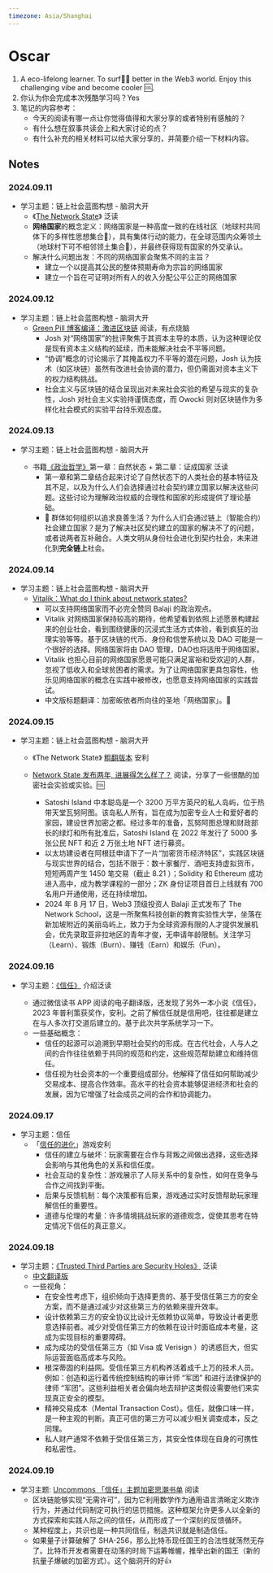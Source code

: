 ```yaml
---
timezone: Asia/Shanghai
---
```


# Oscar

1. A eco-lifelong learner. To surf🏄‍♀️ better in the Web3 world. Enjoy this challenging vibe and become cooler 🆒. 
2. 你认为你会完成本次残酷学习吗？Yes
3. 笔记的内容参考：
   - 今天的阅读有哪一点让你觉得值得和大家分享的或者特别有感触的？
   - 有什么想在叙事共读会上和大家讨论的点？
   - 有什么补充的相关材料可以给大家分享的，并简要介绍一下材料内容。

## Notes

<!-- Content_START -->

### 2024.09.11

- 学习主题：链上社会蓝图构想 - 脑洞大开
  - 《[The Network State](https://thenetworkstate.com/)》 泛读
  - **网络国家**的概念定义：网络国家是一种高度一致的在线社区（地球村共同体下的多样性思想集合🤔），具有集体行动的能力，在全球范围内众筹领土（地球村下可不相邻领土集合🤔），并最终获得现有国家的外交承认。
  - 解决什么问题出发：不同的网络国家会聚焦不同的主旨？
    - 建立一个以提高其公民的整体预期寿命为宗旨的网络国家
    - 建立一个旨在可证明对所有人的收入分配公平公正的网络国家

### 2024.09.12

- 学习主题：链上社会蓝图构想 - 脑洞大开
  - [Green Pill 博客编译：激进区块链](https://matters.town/a/7ienqwk2eex4) 阅读，有点烧脑
    - Josh 对“网络国家”的批评聚焦于其资本主导的本质，认为这种理论仅是现有资本主义结构的延续，而未能解决社会不平等问题。
    - “协调”概念的讨论揭示了其掩盖权力不平等的潜在问题，Josh 认为技术（如区块链）虽然有改进社会协调的潜力，但仍需面对资本主义下的权力结构挑战。
    - 社会主义与区块链的结合呈现出对未来社会实验的希望与现实的复杂性，Josh 对社会主义实验持谨慎态度，而 Owocki 则对区块链作为多样化社会模式的实验平台持乐观态度。

### 2024.09.13

- 学习主题：链上社会蓝图构想 - 脑洞大开

  - 书籍[《政治哲学》](https://book.douban.com/subject/33436180/)第一章：自然状态 + 第二章：证成国家 泛读
    - 第一章和第二章结合起来讨论了自然状态下的人类社会的基本特征及其不足，以及为什么人们会选择通过社会契约建立国家以解决这些问题。这些讨论为理解政治权威的合理性和国家的形成提供了理论基础。
    - 🤔 群体如何组织以追求良善生活？为什么人们会通过链上（智能合约）社会建立国家？是为了解决社区契约建立的国家的解决不了的问题，或者说两者互补融合。人类文明从身份社会进化到契约社会，未来进化到**完全链上**社会。


### 2024.09.14

- 学习主题：链上社会蓝图构想 - 脑洞大开
  - [Vitalik：What do I think about network states?](https://vitalik.eth.limo/general/2022/07/13/networkstates.html)
    - 可以支持网络国家而不必完全赞同 Balaji 的政治观点。
    - Vitalik 对网络国家保持较高的期待，他希望看到依照上述愿景构建起来的创业社会，看到围绕健康的沉浸式生活方式体验，看到疯狂的治理实验等等。基于区块链的代币、身份和信誉系统以及 DAO 可能是一个很好的选择。网络国家将由 DAO 管理，DAO也将适用于网络国家。
    - Vitalik 也担心目前的网络国家愿景可能只满足富裕和受欢迎的人群，忽视了低收入和全球贫困者的需求。为了让网络国家更具包容性，他乐见网络国家的概念在实践中被修改，也愿意支持网络国家的实践尝试。
    - 中文版标题翻译：加密皈依者所向往的圣地「网络国家」。👀

### 2024.09.15

- 学习主题：链上社会蓝图构想 - 脑洞大开

  - 《The Network State》 [粗翻版本](https://thenetworkstate-zh.com/) 安利

  - [Network State 发布两年, 进展得怎么样了？](https://mp.weixin.qq.com/s/9wWe4i4zF1tuo3qzi4jr2g) 阅读，分享了一些很酷的加密社会实验或实验。🆒

    - Satoshi Island 中本聪岛是一个 3200 万平方英尺的私人岛屿，位于热带天堂瓦努阿图。该岛私人所有，旨在成为加密专业人士和爱好者的家园，建设世界加密之都。经过多年的准备，瓦努阿图总理和财政部长的绿灯和所有批准后，Satoshi Island 在 2022 年发行了 5000 多张公民 NFT 和近 2 万张土地 NFT 进行募资。
    - 以太坊建设者在阿根廷申请下了一片“加密货币经济特区”，实践区块链与现实世界的结合，包括不限于：数十家餐厅、酒吧支持虚拟货币，短短两周产生 1450 笔交易（截止 8.21 ）；Solidity 和 Ethereum 成功进入高中，成为教学课程的一部分；ZK 身份证项目首日上线就有 700 名用户开通使用，还在持续增加。
    - 2024 年 8 月 17 日，Web3 顶级投资人 Balaji 正式发布了 The Network School，这是一所聚焦科技创新的教育实验性大学，坐落在新加坡附近的美丽岛屿上，致力于为全球资源有限的人才提供发展机会，优先录取亚非拉地区的青年才俊，无申请年龄限制。关注学习（Learn）、锻炼（Burn）、赚钱（Earn）和娱乐（Fun）。


### 2024.09.16

- 学习主题：[《信任》](https://book.douban.com/subject/26712444/) 介绍泛读

  - 通过微信读书 APP 阅读的电子翻译版，还发现了另外一本小说《信任》，2023 年普利策获奖作，安利。之前了解信任就是信用吧，往往都是建立在与人多次打交道后建立的。基于此次共学系统学习一下。
  - 一些基础概念：
    - 信任的起源可以追溯到早期社会契约的形成。在古代社会，人与人之间的合作往往依赖于共同的规范和约定，这些规范帮助建立和维持信任。
    - 信任视为社会资本的一个重要组成部分。他解释了信任如何帮助减少交易成本、提高合作效率。高水平的社会资本能够促进经济和社会的发展，因为它增强了社会成员之间的合作和协调能力。


### 2024.09.17

- 学习主题：信任
  - 「[信任的进化](https://dccxi.com/trust/)」游戏安利
    - 信任的建立与破坏：玩家需要在合作与背叛之间做出选择，这些选择会影响与其他角色的关系和信任度。
    - 社会互动的复杂性：游戏展示了人际关系中的复杂性，如何在竞争与合作之间找到平衡。
    - 后果与反馈机制：每个决策都有后果，游戏通过实时反馈帮助玩家理解信任的重要性。
    - 道德与伦理的考量：许多情境挑战玩家的道德观念，促使其思考在特定情况下信任的真正意义。

### 2024.09.18

- 学习主题：[《Trusted Third Parties are Security Holes》](https://nakamotoinstitute.org/library/trusted-third-parties/) 泛读
  - [中文翻译版](https://mp.weixin.qq.com/s/hQ63wchRuXgwwFicMjW1Tg) 
  - 一些视角：
    - 在安全性考虑下，组织倾向于选择更贵的、基于受信任第三方的安全方案，而不是通过减少对这些第三方的依赖来提升效率。
    - 设计依赖第三方的安全协议比设计无依赖协议简单，导致设计者更愿意选择前者。减少对受信任第三方的依赖在设计时面临成本考量，这成为实现目标的重要障碍。
    - 成为成功的受信任第三方（如 Visa 或 Verisign ）的诱惑巨大，但实际运营面临高成本与风险。
    - 根深蒂固的利益网。受信任第三方机构养活着成千上万的技术人员。例如：创造和运行着传统控制结构的审计师 “军团” 和进行法律保护的律师 “军团”。这些利益相关者会偏向地去辩护这类假设需要他们来实现真正安全的模型。
    - 精神交易成本（Mental Transaction Cost）。信任，就像口味一样，是一种主观的判断。真正可信的第三方可以减少相关调查成本，反之同理。
    - 私人财产通常不依赖于受信任第三方，其安全性体现在自身的可携性和私密性。

### 2024.09.19

- 学习主题: [Uncommons 「信任」主题加密思潮书单](https://mp.weixin.qq.com/s/tqMrD1qbYPH9HHXHM0BLbA)  阅读
  - 区块链能够实现“无需许可”，因为它利用数学作为通用语言清晰定义欺诈行为，并通过代码制定可执行的惩罚措施。这种框架允许更多人以全新的方式探索和实践人际之间的信任，从而形成了一个深刻的反馈循环。
  - 某种程度上，共识也是一种共同信任，制造共识就是制造信任。
  - 如果量子计算破解了 SHA-256，那么比特币现任国王的合法性就荡然无存了。比特币开发者需要在动荡的时局下运筹帷幄，推举出新的国王（新的抗量子爆破的加密方式）。这个脑洞开的好👍



<!-- Content_END -->

